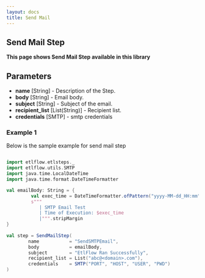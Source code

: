 ```yaml
---
layout: docs
title: Send Mail
---
```


## Send Mail Step

**This page shows Send Mail Step available in this library**

## Parameters
* **name** [String] - Description of the Step.
* **body** [String] - Email body. 
* **subject** [String] - Subject of the email.
* **recipient_list** [List(String)] - Recipient list.
* **credentials** [SMTP] - smtp credentials

### Example 1
Below is the sample example for send mail step 

```scala mdoc

import etlflow.etlsteps._
import etlflow.utils.SMTP
import java.time.LocalDateTime
import java.time.format.DateTimeFormatter

val emailBody: String = {
         val exec_time = DateTimeFormatter.ofPattern("yyyy-MM-dd_HH:mm").format(LocalDateTime.now)
         s"""
            | SMTP Email Test
            | Time of Execution: $exec_time
            |""".stripMargin
}
      
val step = SendMailStep(
        name           = "SendSMTPEmail",
        body           = emailBody,
        subject        = "EtlFlow Ran Successfully",
        recipient_list = List("abc@<domain>.com"),
        credentials    = SMTP("PORT", "HOST", "USER", "PWD")
)
```
